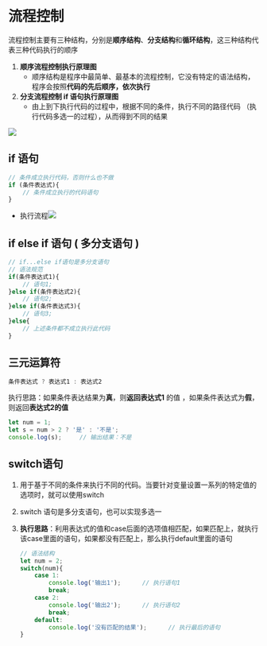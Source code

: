 # 流程控制

流程控制主要有三种结构，分别是**顺序结构**、**分支结构**和**循环结构**，这三种结构代表三种代码执行的顺序
1. **顺序流程控制执行原理图**
   - 顺序结构是程序中最简单、最基本的流程控制，它没有特定的语法结构，程序会按照**代码的先后顺序，依次执行**
2. **分支流程控制 if 语句执行原理图**
   - 由上到下执行代码的过程中，根据不同的条件，执行不同的路径代码 （执行代码多选一的过程），从而得到不同的结果

![](http://127.0.0.1:8888/uploads/202302221245316.png)

## if 语句

```javascript
// 条件成立执行代码，否则什么也不做
if (条件表达式){
    // 条件成立执行的代码语句
}
```

- 执行流程![](http://127.0.0.1:8888/uploads/202302221726040.png)

## if else if 语句 ( 多分支语句 )

```javascript
// if...else if语句是多分支语句
// 语法规范
if(条件表达式1){
    // 语句1;
}else if(条件表达式2){
    // 语句2;
}else if(条件表达式3){
    // 语句3;
}else{
    // 上述条件都不成立执行此代码
}
```

## 三元运算符

```javascript
条件表达式 ? 表达式1 : 表达式2
```

执行思路：如果条件表达结果为**真**，则**返回表达式1** 的值 ，如果条件表达式为**假**，则返回**表达式2的值**

```javascript
let num = 1;
let s = num > 2 ? '是' : '不是';
console.log(s);		// 输出结果：不是
```

## switch语句

1. 用于基于不同的条件来执行不同的代码。当要针对变量设置一系列的特定值的选项时，就可以使用switch

2. switch 语句是多分支语句，也可以实现多选一

3. **执行思路**：利用表达式的值和case后面的选项值相匹配，如果匹配上，就执行该case里面的语句，如果都没有匹配上，那么执行default里面的语句

   ```javascript
   // 语法结构
   let num = 2;
   switch(num){
       case 1:
           console.log('输出1');		// 执行语句1
           break;
       case 2:
           console.log('输出2');		// 执行语句2
           break;
       default:
           console.log('没有匹配的结果');		// 执行最后的语句
   }
   ```
